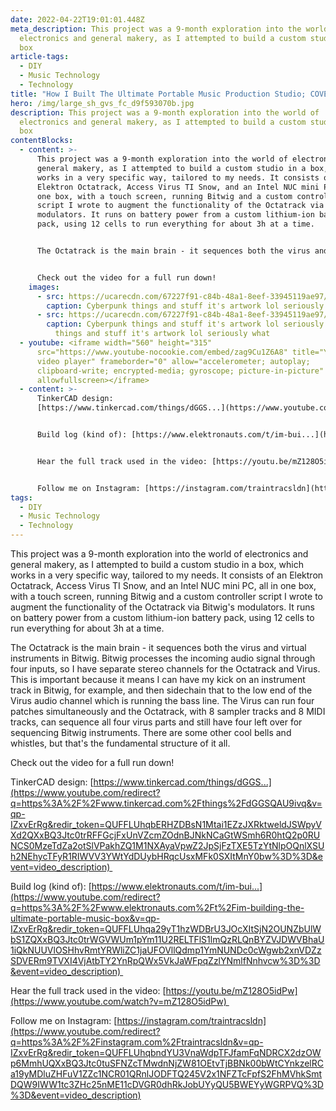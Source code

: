 ```yaml
---
date: 2022-04-22T19:01:01.448Z
meta_description: This project was a 9-month exploration into the world of
  electronics and general makery, as I attempted to build a custom studio in a
  box
article-tags:
  - DIY
  - Music Technology
  - Technology
title: "How I Built The Ultimate Portable Music Production Studio; COVERT-19 "
hero: /img/large_sh_gvs_fc_d9f593070b.jpg
description: This project was a 9-month exploration into the world of
  electronics and general makery, as I attempted to build a custom studio in a
  box
contentBlocks:
  - content: >-
      This project was a 9-month exploration into the world of electronics and
      general makery, as I attempted to build a custom studio in a box, which
      works in a very specific way, tailored to my needs. It consists of an
      Elektron Octatrack, Access Virus TI Snow, and an Intel NUC mini PC, all in
      one box, with a touch screen, running Bitwig and a custom controller
      script I wrote to augment the functionality of the Octatrack via Bitwig's
      modulators. It runs on battery power from a custom lithium-ion battery
      pack, using 12 cells to run everything for about 3h at a time.


      The Octatrack is the main brain - it sequences both the virus and virtual instruments in Bitwig. Bitwig processes the incoming audio signal through four inputs, so I have separate stereo channels for the Octatrack and Virus. This is important because it means I can have my kick on an instrument track in Bitwig, for example, and then sidechain that to the low end of the Virus audio channel which is running the bass line. The Virus can run four patches simultaneously and the Octatrack, with 8 sampler tracks and 8 MIDI tracks, can sequence all four virus parts and still have four left over for sequencing Bitwig instruments. There are some other cool bells and whistles, but that's the fundamental structure of it all.


      Check out the video for a full run down!
    images:
      - src: https://ucarecdn.com/67227f91-c84b-48a1-8eef-33945119ae97/CyberPunks.jpg
        caption: Cyberpunk things and stuff it's artwork lol seriously what
      - src: https://ucarecdn.com/67227f91-c84b-48a1-8eef-33945119ae97/CyberPunks.jpg
        caption: Cyberpunk things and stuff it's artwork lol seriously what Cyberpunk
          things and stuff it's artwork lol seriously what
  - youtube: <iframe width="560" height="315"
      src="https://www.youtube-nocookie.com/embed/zag9Cu1Z6A8" title="YouTube
      video player" frameborder="0" allow="accelerometer; autoplay;
      clipboard-write; encrypted-media; gyroscope; picture-in-picture"
      allowfullscreen></iframe>
  - content: >-
      TinkerCAD design:
      [https://www.tinkercad.com/things/dGGS...](https://www.youtube.com/redirect?q=https%3A%2F%2Fwww.tinkercad.com%2Fthings%2FdGGSQAU9ivq&v=qp-IZxvErRg&redir_token=QUFFLUhqbERHZDBsN1Mtai1EZzJXRktweldJSWpyVXd2QXxBQ3Jtc0trRFFGcjFxUnVZcmZOdnBJNkNCaGtWSmh6R0htQ2p0RUNCS0MzeTdZa2otSlVPakhZQ1M1NXAyaVpwZ2JpSjFzTXE5TzYtNlpOQnlXSUh2NEhycTFyR1RIWVV3YWtYdDUybHRqcUsxMFk0SXItMnY0bw%3D%3D&event=video_description) 


      Build log (kind of): [https://www.elektronauts.com/t/im-bui...](https://www.youtube.com/redirect?q=https%3A%2F%2Fwww.elektronauts.com%2Ft%2Fim-building-the-ultimate-portable-music-box&v=qp-IZxvErRg&redir_token=QUFFLUhqa29yT1hzWDBrU3JOcXItSjN2OUNZbUlWbS1ZQXxBQ3Jtc0trWGVWUm1pYm11U2RELTFlS1lmQzRLQnBYZVJDWVBhaU1iQkNUUVlOSHhvRmtYRWliZC1jaUFOVllQdmp1YmNUNDc0cWgwb2xnVDZzSDVERm9TVXI4VjAtbTY2YnRpQWx5VkJaWFpqZzlYNmlfNnhvcw%3D%3D&event=video_description) 


      Hear the full track used in the video: [https://youtu.be/mZ128O5idPw](https://www.youtube.com/watch?v=mZ128O5idPw) 


      Follow me on Instagram: [https://instagram.com/traintracsldn](https://www.youtube.com/redirect?q=https%3A%2F%2Finstagram.com%2Ftraintracsldn&v=qp-IZxvErRg&redir_token=QUFFLUhqbndYU3VnaWdpTFJfamFqNDRCX2dzOWp6MmhUQXxBQ3Jtc0tuSFNZcTMwdnNjZW81OEtvTjBBNk00bWtCYnkzelRCa19yMDluZHFuV1ZZc1NCR01QRnlJODFTQ245V2x1NFZTcFpfS2FhMVhkSmtDQW9IWW1tc3ZHc25nME11cDVGR0dhRkJobUYyQU5BWEYyWGRPVQ%3D%3D&event=video_description)
tags:
  - DIY
  - Music Technology
  - Technology
---
```

This project was a 9-month exploration into the world of electronics and general makery, as I attempted to build a custom studio in a box, which works in a very specific way, tailored to my needs. It consists of an Elektron Octatrack, Access Virus TI Snow, and an Intel NUC mini PC, all in one box, with a touch screen, running Bitwig and a custom controller script I wrote to augment the functionality of the Octatrack via Bitwig's modulators. It runs on battery power from a custom lithium-ion battery pack, using 12 cells to run everything for about 3h at a time.

The Octatrack is the main brain - it sequences both the virus and virtual instruments in Bitwig. Bitwig processes the incoming audio signal through four inputs, so I have separate stereo channels for the Octatrack and Virus. This is important because it means I can have my kick on an instrument track in Bitwig, for example, and then sidechain that to the low end of the Virus audio channel which is running the bass line. The Virus can run four patches simultaneously and the Octatrack, with 8 sampler tracks and 8 MIDI tracks, can sequence all four virus parts and still have four left over for sequencing Bitwig instruments. There are some other cool bells and whistles, but that's the fundamental structure of it all.

Check out the video for a full run down!

TinkerCAD design: [https://www.tinkercad.com/things/dGGS...](https://www.youtube.com/redirect?q=https%3A%2F%2Fwww.tinkercad.com%2Fthings%2FdGGSQAU9ivq&v=qp-IZxvErRg&redir_token=QUFFLUhqbERHZDBsN1Mtai1EZzJXRktweldJSWpyVXd2QXxBQ3Jtc0trRFFGcjFxUnVZcmZOdnBJNkNCaGtWSmh6R0htQ2p0RUNCS0MzeTdZa2otSlVPakhZQ1M1NXAyaVpwZ2JpSjFzTXE5TzYtNlpOQnlXSUh2NEhycTFyR1RIWVV3YWtYdDUybHRqcUsxMFk0SXItMnY0bw%3D%3D&event=video_description) 

Build log (kind of): [https://www.elektronauts.com/t/im-bui...](https://www.youtube.com/redirect?q=https%3A%2F%2Fwww.elektronauts.com%2Ft%2Fim-building-the-ultimate-portable-music-box&v=qp-IZxvErRg&redir_token=QUFFLUhqa29yT1hzWDBrU3JOcXItSjN2OUNZbUlWbS1ZQXxBQ3Jtc0trWGVWUm1pYm11U2RELTFlS1lmQzRLQnBYZVJDWVBhaU1iQkNUUVlOSHhvRmtYRWliZC1jaUFOVllQdmp1YmNUNDc0cWgwb2xnVDZzSDVERm9TVXI4VjAtbTY2YnRpQWx5VkJaWFpqZzlYNmlfNnhvcw%3D%3D&event=video_description) 

Hear the full track used in the video: [https://youtu.be/mZ128O5idPw](https://www.youtube.com/watch?v=mZ128O5idPw) 

Follow me on Instagram: [https://instagram.com/traintracsldn](https://www.youtube.com/redirect?q=https%3A%2F%2Finstagram.com%2Ftraintracsldn&v=qp-IZxvErRg&redir_token=QUFFLUhqbndYU3VnaWdpTFJfamFqNDRCX2dzOWp6MmhUQXxBQ3Jtc0tuSFNZcTMwdnNjZW81OEtvTjBBNk00bWtCYnkzelRCa19yMDluZHFuV1ZZc1NCR01QRnlJODFTQ245V2x1NFZTcFpfS2FhMVhkSmtDQW9IWW1tc3ZHc25nME11cDVGR0dhRkJobUYyQU5BWEYyWGRPVQ%3D%3D&event=video_description)